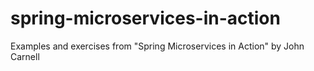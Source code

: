 # spring-microservices-in-action
Examples and exercises from "Spring Microservices in Action" by John Carnell
